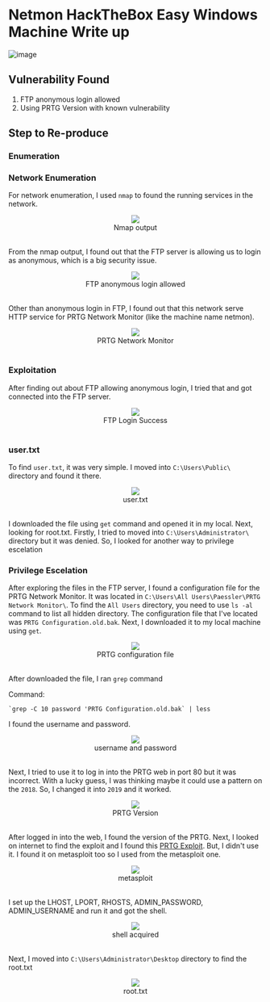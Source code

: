 # Netmon HackTheBox Easy Windows Machine Write up

![image](https://github.com/user-attachments/assets/162d74bc-2036-4119-95e7-3aab39f0a8c1)

## Vulnerability Found
1. FTP anonymous login allowed
2. Using PRTG Version with known vulnerability

## Step to Re-produce

### Enumeration

### Network Enumeration

For network enumeration, I used `nmap` to found the running services in the network.

<div align="center">
  <img src="https://github.com/user-attachments/assets/f2e47518-2b38-414d-8a25-fc54df232ef2">
</div>
<div align="center">
  Nmap output
</div>
</br>

From the nmap output, I found out that the FTP server is allowing us to login as anonymous, which is a big security issue.

<div align="center">
  <img src="https://github.com/user-attachments/assets/2fa2cfc5-76f4-41b9-b7fc-7fbc676de9f4">
</div>
<div align="center">
  FTP anonymous login allowed
</div>
</br>

Other than anonymous login in FTP, I found out that this network serve HTTP service for PRTG Network Monitor (like the machine name netmon).

<div align="center">
  <img src="https://github.com/user-attachments/assets/3cfda3ab-16af-45ab-bfc5-9fe31c3c232f">
</div>
<div align="center">
  PRTG Network Monitor 
</div>
</br>

### Exploitation

After finding out about FTP allowing anonymous login, I tried that and got connected into the FTP server.

<div align="center">
  <img src="https://github.com/user-attachments/assets/71190d36-620b-463b-9b02-e867d1fe8869">
</div>
<div align="center">
  FTP Login Success
</div>
</br>

### user.txt

To find `user.txt`, it was very simple. I moved into `C:\Users\Public\` directory and found it there.

<div align="center">
  <img src="https://github.com/user-attachments/assets/c96d046d-41db-4ea7-bf2a-00b3fc074fae">
</div>
<div align="center">
  user.txt
</div>
</br>

I downloaded the file using `get` command and opened it in my local. Next, looking for root.txt. Firstly, I tried to moved into `C:\Users\Administrator\` directory but it was denied. So, I looked for another way to privilege escelation

### Privilege Escelation

After exploring the files in the FTP server, I found a configuration file for the PRTG Network Monitor. It was located in `C:\Users\All Users\Paessler\PRTG Network Monitor\`. To find the `All Users` directory, you need to use `ls -al` command to list all hidden directory. The configuration file that I've located was `PRTG Configuration.old.bak`. Next, I downloaded it to my local machine using `get`.

<div align="center">
  <img src="https://github.com/user-attachments/assets/fb85bcdd-9545-45e0-9e06-d3cc9c2dd717">
</div>
<div align="center">
  PRTG configuration file
</div>
</br>

After downloaded the file, I ran `grep` command

Command:

    `grep -C 10 password 'PRTG Configuration.old.bak` | less

I found the username and password.

<div align="center">
  <img src="https://github.com/user-attachments/assets/e64add8e-7763-4444-a56e-15441f403112">
</div>
<div align="center">
  username and password
</div>
</br>

Next, I tried to use it to log in into the PRTG web in port 80 but it was incorrect. With a lucky guess, I was thinking maybe it could use a pattern on the `2018`. So, I changed it into `2019` and it worked.

<div align="center">
  <img src="https://github.com/user-attachments/assets/10568f71-6d79-44de-9ff7-b6d057eb15f5">
</div>
<div align="center">
  PRTG Version
</div>
</br>

After logged in into the web, I found the version of the PRTG. Next, I looked on internet to find the exploit and I found this [PRTG Exploit](https://github.com/A1vinSmith/CVE-2018-9276). But, I didn't use it. I found it on metasploit too so I used from the metasploit one.

<div align="center">
  <img src="https://github.com/user-attachments/assets/84866ab7-f87e-4f20-97f5-d7339e96236d">
</div>
<div align="center">
  metasploit 
</div>
</br>

I set up the LHOST, LPORT, RHOSTS, ADMIN_PASSWORD, ADMIN_USERNAME and run it and got the shell.

<div align="center">
  <img src="https://github.com/user-attachments/assets/4fd78bcb-3eeb-4ca4-81e5-59d50fa0e0ca">
</div>
<div align="center">
  shell acquired 
</div>
</br>

Next, I moved into `C:\Users\Administrator\Desktop` directory to find the root.txt

<div align="center">
  <img src="https://github.com/user-attachments/assets/3cc23ee5-9017-439e-a0dc-22b74fe2ad08">
</div>
<div align="center">
  root.txt 
</div>
</br>


